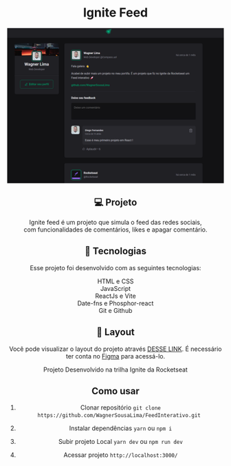 <h1 align="center"> Ignite Feed </h1>
<img align="center" alt=banner-principal src="src/assets/banner.png">


<br>
<div align="center">
  
  ## 💻 Projeto

Ignite feed é um projeto que simula o feed das redes sociais,<br />
com funcionalidades de comentários, likes e apagar comentário.

## 🚀 Tecnologias

Esse projeto foi desenvolvido com as seguintes tecnologias:

 HTML e CSS<br />
 JavaScript<br />
 ReactJs e Vite<br />
 Date-fns e Phosphor-react<br />
 Git e Github

## 🔖 Layout

Você pode visualizar o layout do projeto através [DESSE LINK](https://www.figma.com/community/file/1113573231685349036/Ignite-Feed). É necessário ter conta no [Figma](https://figma.com) para acessá-lo.

Projeto Desenvolvido na trilha Ignite da Rocketseat
  
  ## Como usar

1. Clonar repositório
``git clone https://github.com/WagnerSousaLima/FeedInterativo.git ``

2. Instalar dependências
``yarn`` ou ``npm i``

3. Subir projeto Local
``yarn dev`` ou ``npm run dev``

4. Acessar projeto
``http://localhost:3000/``

 <div />
